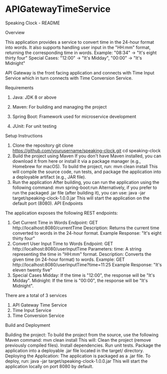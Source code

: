 # APIGatewayTimeService

Speaking Clock - README

Overview

This application provides a service to convert time in the 24-hour format into words. It also supports handling user input in the "HH:mm" format, returning the corresponding time in words.
Example: "08:34" → "It's eight thirty four"
Special Cases: "12:00" → "It's Midday", "00:00" → "It's Midnight"

API Gateway is the front facing application and connects with Time Input Service which in turn connects with Time Conversion Service.

Requirements

1. Java: JDK 8 or above

2. Maven: For building and managing the project

3. Spring Boot: Framework used for microservice development

4. JUnit: For unit testing

Setup Instructions

1. Clone the repository
git clone https://github.com/yourusername/speaking-clock.git
cd speaking-clock
2. Build the project using Maven
If you don't have Maven installed, you can download it from here or install it via a package manager (e.g., Homebrew for macOS).
To build the project, run:
mvn clean install
This will compile the source code, run tests, and package the application into a deployable artifact (e.g., JAR file).
3. Run the application
After building, you can run the application using the following command:
mvn spring-boot:run
Alternatively, if you prefer to run the packaged .jar file (after building it), you can use:
java -jar target/speaking-clock-1.0.0.jar
This will start the application on the default port (8080).
API Endpoints

The application exposes the following REST endpoints:
1. Get Current Time in Words
Endpoint: GET http://localhost:8080/currentTime
Description: Returns the current time converted to words in the 24-hour format.
Example Response: "It's eight thirty four"
2. Convert User Input Time to Words
Endpoint: GET http://localhost:8080/userInputTime
Parameters:
time: A string representing the time in "HH:mm" format.
Description: Converts the given time (in 24-hour format) to words.
Example: GET http://localhost:8080/userInputTime?time=11:25
Example Response: "It's eleven twenty five"
3. Special Cases
Midday: If the time is "12:00", the response will be "It's Midday".
Midnight: If the time is "00:00", the response will be "It's Midnight".

There are a total of 3 services
1. API Gateway Time Service
2. Time Input Service
3. Time Conversion Service

Build and Deployment

Building the project:
To build the project from the source, use the following Maven command:
mvn clean install
This will:
Clean the project (remove previously compiled files).
Install dependencies.
Run unit tests.
Package the application into a deployable .jar file located in the target/ directory.
Deploying the Application:
The application is packaged as a .jar file. To deploy, run:
java -jar target/speaking-clock-1.0.0.jar
This will start the application locally on port 8080 by default.
